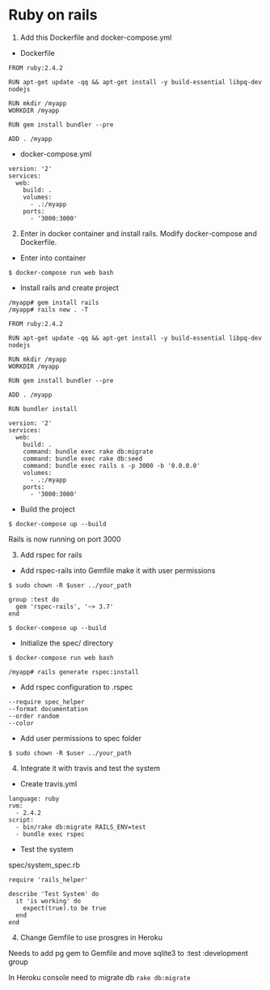 # Ruby on rails

1. Add this Dockerfile and docker-compose.yml

* Dockerfile

```
FROM ruby:2.4.2

RUN apt-get update -qq && apt-get install -y build-essential libpq-dev nodejs

RUN mkdir /myapp
WORKDIR /myapp

RUN gem install bundler --pre

ADD . /myapp
```

* docker-compose.yml

```
version: '2'
services:
  web:
    build: .
    volumes:
      - .:/myapp
    ports:
      - '3000:3000'
```

2. Enter in docker container and install rails. Modify docker-compose and Dockerfile.

* Enter into container

`$ docker-compose run web bash`

* Install rails and create project

```
/myapp# gem install rails
/myapp# rails new . -T
```

```
FROM ruby:2.4.2

RUN apt-get update -qq && apt-get install -y build-essential libpq-dev nodejs

RUN mkdir /myapp
WORKDIR /myapp

RUN gem install bundler --pre

ADD . /myapp

RUN bundler install
```

```
version: '2'
services:
  web:
    build: .
    command: bundle exec rake db:migrate
    command: bundle exec rake db:seed
    command: bundle exec rails s -p 3000 -b '0.0.0.0'
    volumes:
      - .:/myapp
    ports:
      - '3000:3000'
```

* Build the project

`$ docker-compose up --build`

Rails is now running on port 3000

3. Add rspec for rails

* Add rspec-rails into Gemfile make it with user permissions

`$ sudo chown -R $user ../your_path`

```
group :test do
  gem 'rspec-rails', '~> 3.7'
end
```

`$ docker-compose up --build`

* Initialize the spec/ directory

`$ docker-compose run web bash`

`/myapp# rails generate rspec:install`

* Add rspec configuration to .rspec

```
--require spec_helper
--format documentation
--order random
--color
```

* Add user permissions to spec folder

`$ sudo chown -R $user ../your_path`

4. Integrate it with travis and test the system

* Create travis.yml

```
language: ruby
rvm:
  - 2.4.2
script:
  - bin/rake db:migrate RAILS_ENV=test
  - bundle exec rspec
```

* Test the system

spec/system_spec.rb

```
require 'rails_helper'

describe 'Test System' do
  it 'is working' do
    expect(true).to be true
  end
end
```

4. Change Gemfile to use prosgres in Heroku

Needs to add pg gem to Gemfile and move sqlite3 to :test :development group

In Heroku console need to migrate db `rake db:migrate`
